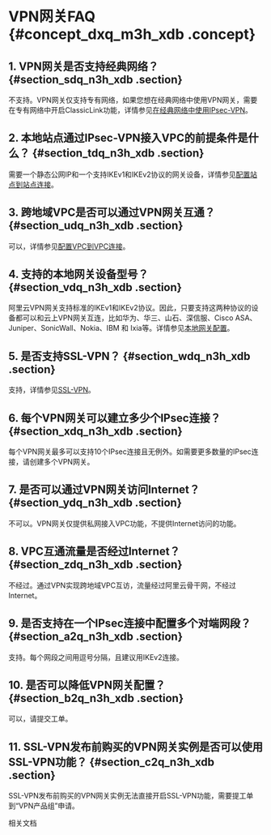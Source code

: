 # VPN网关FAQ {#concept_dxq_m3h_xdb .concept}

## 1. VPN网关是否支持经典网络？ {#section_sdq_n3h_xdb .section}

不支持。VPN网关仅支持专有网络，如果您想在经典网络中使用VPN网关，需要在专有网络中开启ClassicLink功能，详情参见[在经典网络中使用IPsec-VPN](../cn.zh-CN/最佳实践/在经典网络中使用IPsec-VPN.md#)。

## 2. 本地站点通过IPsec-VPN接入VPC的前提条件是什么？ {#section_tdq_n3h_xdb .section}

需要一个静态公网IP和一个支持IKEv1和IKEv2协议的网关设备，详情参见[配置站点到站点连接](../cn.zh-CN/IPsec-VPN入门/配置站点到站点连接.md#)。

## 3. 跨地域VPC是否可以通过VPN网关互通？ {#section_udq_n3h_xdb .section}

可以，详情参见[配置VPC到VPC连接](../cn.zh-CN/IPsec-VPN入门/配置VPC到VPC连接.md#)。

## 4. 支持的本地网关设备型号？ {#section_vdq_n3h_xdb .section}

阿里云VPN网关支持标准的IKEv1和IKEv2协议。因此，只要支持这两种协议的设备都可以和云上VPN网关互连，比如华为、华三、山石、深信服、Cisco ASA、Juniper、SonicWall、Nokia、IBM 和 Ixia等。详情参见[本地网关配置](../cn.zh-CN/最佳实践/本地网关配置.md#)。

## 5. 是否支持SSL-VPN？ {#section_wdq_n3h_xdb .section}

支持，详情参见[SSL-VPN](https://help.aliyun.com/document_detail/65282.html)。

## 6. 每个VPN网关可以建立多少个IPsec连接？ {#section_xdq_n3h_xdb .section}

每个VPN网关最多可以支持10个IPsec连接且无例外。如需要更多数量的IPsec连接，请创建多个VPN网关。

## 7. 是否可以通过VPN网关访问Internet？ {#section_ydq_n3h_xdb .section}

不可以。VPN网关仅提供私网接入VPC功能，不提供Internet访问的功能。

## 8. VPC互通流量是否经过Internet？ {#section_zdq_n3h_xdb .section}

不经过。通过VPN实现跨地域VPC互访，流量经过阿里云骨干网，不经过Internet。

## 9. 是否支持在一个IPsec连接中配置多个对端网段？ {#section_a2q_n3h_xdb .section}

支持。每个网段之间用逗号分隔，且建议用IKEv2连接。

## 10. 是否可以降低VPN网关配置？ {#section_b2q_n3h_xdb .section}

可以，请提交工单。

## 11. SSL-VPN发布前购买的VPN网关实例是否可以使用SSL-VPN功能？ {#section_c2q_n3h_xdb .section}

SSL-VPN发布前购买的VPN网关实例无法直接开启SSL-VPN功能，需要提工单到“VPN产品组”申请。

相关文档

